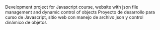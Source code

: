 Development project for Javascript course, website with json file management and dynamic control of objects
Proyecto de desarrollo para curso de Javascript, sitio web con manejo de archivo json y control dinámico de objetos